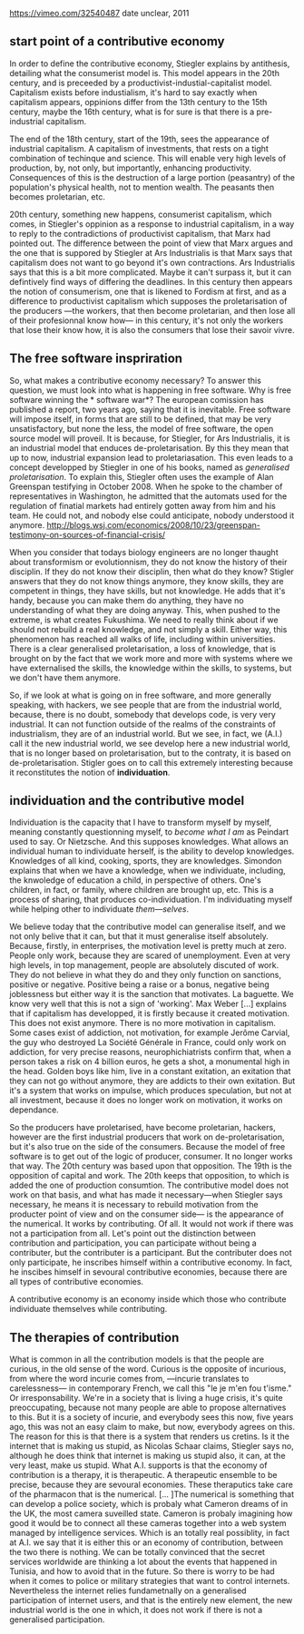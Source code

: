 https://vimeo.com/32540487
date unclear, 2011

## start point of a contributive economy

In order to define the contributive economy, Stiegler explains by antithesis, detailing what the consumerist model is. This model appears in the 20th century, and is preceeded by a productivist-industial-capitalist model. Capitalism exists before industialism, it's hard to say exactly when capitalism appears, oppinions differ from the 13th century to the 15th century, maybe the 16th century, what is for sure is that there is a pre-industrial capitalism.

The end of the 18th century, start of the 19th, sees the appearance of industrial capitalism. A capitalism of investments, that rests on a tight combination of techinque and science. This will enable very high levels of production, by, not only, but importantly, enhancing productivity. Consequences of this is the destruction of a large portion (peasantry) of the population's physical health, not to mention wealth. The peasants then becomes proletarian, etc.

20th century, something new happens, consumerist capitalism, which comes, in Stiegler's oppinion as a response to industrial capitalism, in a way to reply to the contradictions of productivist capitalism, that Marx had pointed out. The difference between the point of view that Marx argues and the one that is suppored by Stiegler at Ars Industrialis is that Marx says that capitalism does not want to go beyond it's own contractions. Ars Industrialis says that this is a bit more complicated. Maybe it can't surpass it, but it can defintively find ways of differing the deadlines.
In this century then appears the notion of consumerism, one that is likened to Fordism at first, and as a difference to productivist capitalism which supposes the proletarisation of the producers —the workers, that then become proletarian, and then lose all of their profesionnal know how— in this century, it's not only the workers that lose their know how, it is also the consumers that lose their savoir vivre.

## The free software inspriration

So, what makes a contributive economy necessary? To answer this question, we must look into what is happening in free software. Why is free software winning the * software war*? The european comission has published a report, two years ago, saying that it is inevitable. Free software will impose itself, in forms that are still to be defined, that may be very unsatisfactory, but none the less, the model of free software, the open source model will proveil. It is because, for Stiegler, for Ars Industrialis, it is an industrial model that enduces de-proletarisation. By this they mean that up to now, industrial expansion lead to proletariasation. This even leads to a concept developped by Stiegler in one of his books, named as *generalised proletarisation*. To explain this, Stiegler often uses the example of Alan Greenspan testifying in October 2008. When he spoke to the chamber of representatives in Washington, he admitted that the automats used for the regulation of finatial markets had entirely gotten away from him and his team. He could not, and nobody else could anticipate, nobody understood it anymore. http://blogs.wsj.com/economics/2008/10/23/greenspan-testimony-on-sources-of-financial-crisis/

When you consider that todays biology engineers are no longer thaught about transformism or evolutionnism, they do not know the history of their disciplin. If they do not know their disciplin, then what do they know? Stigler answers that they do not know things anymore, they know skills, they are competent in things, they have skills, but not knowledge. He adds that it's handy, because you can make them do anything, they have no understanding of what they are doing anyway. This, when pushed to the extreme, is what creates Fukushima. We need to really think about if we should not rebuild a real knowledge, and not simply a skill. Either way, this phenomenon has reached all walks of life, including within universities. There is a clear generalised proletarisation, a loss of knowledge, that is brought on by the fact that we work more and more with systems where we have externalised the skills, the knowledge within the skills, to systems, but we don't have them anymore.

So, if we look at what is going on in free software, and more generally speaking, with hackers, we see people that are from the industrial world, because, there is no doubt, somebody that develops code, is very very industrial. It can not function outside of the realms of the constraints of industrialism, they are of an industrial world. But we see, in fact, we (A.I.) call it the new industrial world, we see develop here a new industrial world, that is no longer based on proletarisation, but to the contraty, it is based on de-proletarisation. Stigler goes on to call this extremely interesting because it reconstitutes the notion of **individuation**.

## individuation and the contributive model

Individuation is the capacity that I have to transform myself by myself, meaning constantly questionning myself, to *become what I am* as Peindart used to say. Or Nietzsche. And this supposes knowledges. What allows an individual human to individuate herself, is the ability to develop knowledges. Knowledges of all kind, cooking, sports, they are knowledges. Simondon explains that when we have a knowledge, when we individuate, including, the knwoledge of education a child, in perspective of others. One's children, in fact, or family, where children are brought up, etc. This is a process of sharing, that produces co-individuation. I'm individuating myself while helping other to individuate *them—selves*.

We believe today that the contributive model can generalise itself, and we not only belive that it can, but that it must generalise itself absolutely. Because, firstly, in enterprises, the motivation level is pretty much at zero. People only work, because they are scared of unemployment. Even at very high levels, in top management, people are absolutely discuted of work. They do not believe in what they do and they only function on sanctions, positive or negative. Positive being a raise or a bonus, negative being joblessness but either way it is the sanction that motivates. La baguette. We know very well that this is not a sign of 'working'. Max Weber [...] explains that if capitalism has developped, it is firstly because it created motivation. This does not exist anymore. There is no more motivation in capitalism. Some cases exist of addiction, not motivation, for example Jerôme Carvial, the guy who destroyed La Société Générale in France, could only work on addiction, for very precise reasons, neurophichiatrists confirm that, when a person takes a risk on 4 billion euros, he gets a shot, a monumental high in the head. Golden boys like him, live in a constant exitation, an exitation that they can not go without anymore, they are addicts to their own exitation. But it's a system that works on impulse, which produces speculation, but not at all investment, because it does no longer work on motivation, it works on dependance.

So the producers have proletarised, have become proletarian, hackers, however are the first industrial producers that work on de-proletarisation, but it's also true on the side of the consumers. Because the model of free software is to get out of the logic of producer, consumer. It no longer works that way. The 20th century was based upon that opposition. The 19th is the opposition of capital and work. The 20th keeps that opposition, to which is added the one of production consumtion. The contributive model does not work on that basis, and what has made it necessary—when Stiegler says necessary, he means it is necessary to rebuild motivation from the producter point of view and on the consumer side— is the appearance of the numerical. It works by contributing. Of all. It would not work if there was not a participation from all. Let's point out the distinction between contribution and participation, you can participate without being a contributer, but the contributer is a participant. But the contributer does not only participate, he inscribes himself within a contributive economy. In fact, he inscibes himself in sevoural contributive economies, because there are all types of contributive economies.

A contributive economy is an economy inside which those who contribute individuate themselves while contributing.

## The therapies of contribution

What is common in all the contribution models is that the people are curious, in the old sense of the word. Curious is the opposite of incurious, from where the word incurie comes from, —incurie translates to carelessness— in contemporary French, we call this "le je m'en fou t'isme." Or irresponsability. We're in a society that is living a huge crisis, it's quite preoccupating, because not many people are able to propose alternatives to this. But it is a society of incurie, and everybody sees this now, five years ago, this was not an easy claim to make, but now, everybody agrees on this. The reason for this is that there is a system that renders us cretins. Is it the internet that is making us stupid, as Nicolas Schaar claims, Stiegler says no, although he does think that internet is making us stupid also, it can, at the very least, make us stupid. What A.I. supports is that the economy of contribution is a therapy, it is therapeutic. A therapeutic ensemble to be precise, because they are sevoural economies. These theraputics take care of the pharmacon that is the numerical. [... ]The numerical is something that can develop a police society, which is probaly what Cameron dreams of in the UK, the most camera suveilled state. Cameron is probaly imagining how good it would be to connect all these cameras together into a web system managed by intelligence services. Which is an totally real possiblity, in fact at A.I. we say that it is either this or an economy of contribution, between the two there is nothing. We can be totally convinced that the secret services worldwide are thinking a lot about the events that happened in Tunisia, and how to avoid that in the future. So there is worry to be had when it comes to police or military strategies that want to control internets. Nevertheless the internet relies fundametnally on a generalised participation of internet users, and that is the entirely new element, the new industrial world is the one in which, it does not work if there is not a generalised participation.
